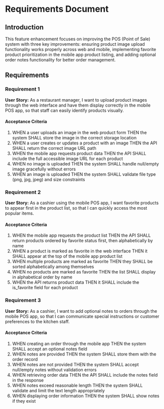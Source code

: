 # Requirements Document

## Introduction

This feature enhancement focuses on improving the POS (Point of Sale) system with three key improvements: ensuring product image upload functionality works properly across web and mobile, implementing favorite product prioritization in the mobile app product listing, and adding optional order notes functionality for better order management.

## Requirements

### Requirement 1

**User Story:** As a restaurant manager, I want to upload product images through the web interface and have them display correctly in the mobile POS app, so that staff can easily identify products visually.

#### Acceptance Criteria

1. WHEN a user uploads an image in the web product form THEN the system SHALL store the image in the correct storage location
2. WHEN a user creates or updates a product with an image THEN the API SHALL return the correct image URL path
3. WHEN the mobile app requests product data THEN the API SHALL include the full accessible image URL for each product
4. WHEN no image is uploaded THEN the system SHALL handle null/empty image gracefully without errors
5. WHEN an image is uploaded THEN the system SHALL validate file type (png, jpg, jpeg) and size constraints

### Requirement 2

**User Story:** As a cashier using the mobile POS app, I want favorite products to appear first in the product list, so that I can quickly access the most popular items.

#### Acceptance Criteria

1. WHEN the mobile app requests the product list THEN the API SHALL return products ordered by favorite status first, then alphabetically by name
2. WHEN a product is marked as favorite in the web interface THEN it SHALL appear at the top of the mobile app product list
3. WHEN multiple products are marked as favorite THEN they SHALL be sorted alphabetically among themselves
4. WHEN no products are marked as favorite THEN the list SHALL display in alphabetical order by name
5. WHEN the API returns product data THEN it SHALL include the is_favorite field for each product

### Requirement 3

**User Story:** As a cashier, I want to add optional notes to orders through the mobile POS app, so that I can communicate special instructions or customer preferences to the kitchen staff.

#### Acceptance Criteria

1. WHEN creating an order through the mobile app THEN the system SHALL accept an optional notes field
2. WHEN notes are provided THEN the system SHALL store them with the order record
3. WHEN notes are not provided THEN the system SHALL accept null/empty notes without validation errors
4. WHEN retrieving order data THEN the API SHALL include the notes field in the response
5. WHEN notes exceed reasonable length THEN the system SHALL validate and limit the text length appropriately
6. WHEN displaying order information THEN the system SHALL show notes if they exist